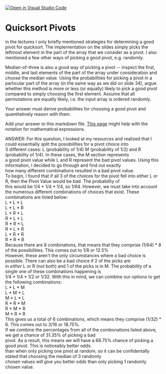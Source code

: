 [![Open in Visual Studio Code](https://classroom.github.com/assets/open-in-vscode-718a45dd9cf7e7f842a935f5ebbe5719a5e09af4491e668f4dbf3b35d5cca122.svg)](https://classroom.github.com/online_ide?assignment_repo_id=11857712&assignment_repo_type=AssignmentRepo)
# Quicksort Pivots

in the lectures I only briefly mentioned strategies for determining a good pivot
for quicksort. The implementation on the slides simply picks the leftmost
element in the part of the array that we consider as a pivot. I also mentioned a
few other ways of picking a good pivot, e.g. randomly.

Median-of-three is also a good way of picking a pivot -- inspect the first,
middle, and last elements of the part of the array under consideration and
choose the median value. Using the probabilities for picking a pivot in a
particular part of the array (in the same way as we did on slide 34), argue
whether this method is more or less (or equally) likely to pick a good pivot
compared to simply choosing the first element. Assume that all permutations are
equally likely, i.e. the input array is ordered randomly.

Your answer must derive probabilities for choosing a good pivot and
quantitatively reason with them.

Add your answer to this markdown file. [This
page](https://docs.github.com/en/get-started/writing-on-github/working-with-advanced-formatting/writing-mathematical-expressions)
might help with the notation for mathematical expressions.  

ANSWER:
For this question, I looked at my resources and realized that I could essentially split the possibilities for a pivot choice into  
3 different cases: L (probability of 1/4) M (probability of 1/2) and R (probability of 1/4). In these cases, the M section represents  
a good pivot value while L and R represent the bad pivot values. Using this information, I decided to go through and find out exactly  
how many different combinations resulted in a bad pivot value.  
To begin, I found that if all 3 of the choices for the pivot fell into either L or R, then the Pivot Value would be bad. The probability of  
this would be 1/4 * 1/4 * 1/4, so 1/64. However, we must take into account the numerous different combinations of choices that exist. These  
combinations are listed below:  
L * L * L  
L * L * R  
L * R * L  
R * L * L  
R * R * L  
R * L * R  
L * R * R  
R * R * R  
Because there are 8 combinations, that means that they comprise (1/64) * 8 of the possibilities. This comes out to 1/8 or 12.5%  
However, these aren't the only circumstances where a bad choice is possible. There can also be a bad choice if 2 of the picks are  
in *either* L or R (not both) and 1 of the picks is in M. The probability of a single one of these combinations happening is  
1/4 * 1/4 * 1/2 or 1/32. With this in mind, we can combine our options to get the following combinations:    
L * L * M  
L * M * L  
M * L * L  
R * R * M  
R * M * R  
M * R * R  
This gives us a total of 6 combinations, which means they comprise (1/32) * 6. This comes out to 3/16 or 18.75%.  
If we combine the percentages from all of the combonations listed above, we get a chance of 31.35% of picking a bad  
pivot. As a result, this means we will have a 68.75% chance of picking a good pivot. This is noticeably better odds  
than when only picking one pivot at random, so it can be confidentally stated that choosing the median of 3 randomly  
chosen values will give you better odds than only picking 1 randomly chosen value.
